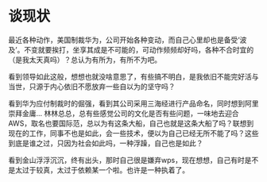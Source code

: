 # 谈现状
最近各种动作，美国制裁华为，公司开始各种变动，而自己心里却也是备受‘波及’。不变就要挨打，坐享其成是不可能的，可动作频频却好吗，各种不合时宜的（是我太天真吗）？总认为有所为，有所不为吧。

看到领导如此这般，想想也就没啥意思了，有些搞不明白，是我依旧不能完好活与当世，只源于内心依旧不愿放弃一些自以为的坚守吗？

看到华为应付制裁时的倔强，看到其公司采用三海经进行产品命名，同时想到阿里崇拜金庸... 林林总总，总有些感觉公司的文化是否有些问题，一味地去迎合AWS，取名也要国际范，总以为有这条大船，自己也就是这条大船了吗？联想到现在的工作，同事不也是如此，会一些技术，便以为自己已经无所不能了吗？这些到底是谁之过，只因为社会如此吗，一种浮躁，自己也是如此？

看到金山浮浮沉沉，终有出头，那时自己很是嫌弃wps，现在想想，自己有时是不是太过于较真，太过于依赖某一个啦。也许是一种执着了。
